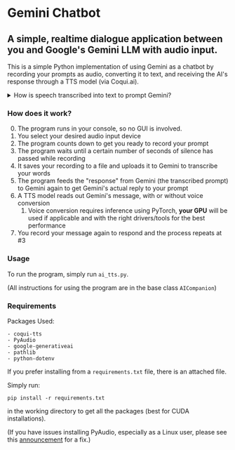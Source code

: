 # Gemini Chatbot

## A simple, realtime dialogue application between you and Google's Gemini LLM with audio input.

This is a simple Python implementation of using Gemini as a chatbot by recording your prompts as audio, converting it to text, and receiving the AI's response through a TTS model (via Coqui.ai). 

<details><summary>How is speech transcribed into text to prompt Gemini?</summary>
Funny enough (with some discovery), Gemini will automatically transcribe any uploaded audio files to the best of its abilities without additional prompting. By uploading an audio file of your prompt, Gemini will return a response to what you said. Albeit it is not perfect, it easily gets the job done and does not require any extra libraries compared to other methods. Funny enough (with some discovery), Gemini will automatically transcribe any uploaded audio files to the best of its abilities without additional prompting. By uploading an audio file of your prompt, Gemini will return a response to what you said. Albeit it is not perfect, it easily gets the job done and does not require any extra libraries compared to other methods. 
</details>

### How does it work?
0. The program runs in your console, so no GUI is involved.
1. You select your desired audio input device
2. The program counts down to get you ready to record your prompt
3. The program waits until a certain number of seconds of silence has passed while recording
4. It saves your recording to a file and uploads it to Gemini to transcribe your words
5. The program feeds the "response" from Gemini (the transcribed prompt) to Gemini again to get Gemini's actual reply to your prompt
6. A TTS model reads out Gemini's message, with or without voice conversion
   1. Voice conversion requires inference using PyTorch, **your GPU** will be used if applicable and with the right drivers/tools for the best performance
7. You record your message again to respond and the process repeats at #3

### Usage
To run the program, simply run `ai_tts.py`.

(All instructions for using the program are in the base class `AICompanion`)

### Requirements
Packages Used:
```
- coqui-tts
- PyAudio
- google-generativeai
- pathlib
- python-dotenv
```
If you prefer installing from a `requirements.txt` file, there is an attached file. 

Simply run:

`pip install -r requirements.txt`

in the working directory to get all the packages (best for CUDA installations).

(If you have issues installing PyAudio, especially as a Linux user, please see this [announcement](https://github.com/poibear/Gemini-Chatbot/discussions/1) for a fix.)